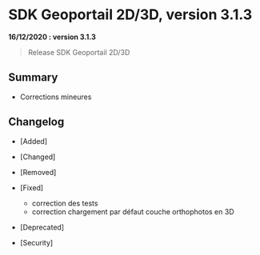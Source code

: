 # SDK Geoportail 2D/3D, version 3.1.3

**16/12/2020 : version 3.1.3**
> Release SDK Geoportail 2D/3D

## Summary

* Corrections mineures
 
## Changelog

* [Added]

* [Changed]

* [Removed]

* [Fixed]
  
    - correction des tests
    - correction chargement par défaut couche orthophotos en 3D

* [Deprecated]

* [Security]
